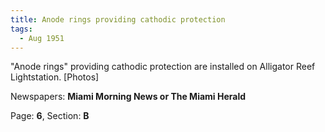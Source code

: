 ```yaml
---  
title: Anode rings providing cathodic protection  
tags:  
  - Aug 1951  
---  
```

  
"Anode rings" providing cathodic protection are installed on Alligator Reef Lightstation. [Photos]  
  
Newspapers: **Miami Morning News or The Miami Herald**  
  
Page: **6**, Section: **B** 
